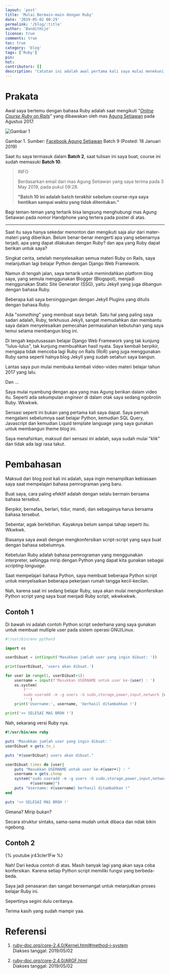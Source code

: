 ```yaml
---
layout: 'post'
title: 'Mulai Bermain-main dengan Ruby'
date: '2019-05-02 00:29'
permalink: '/blog/:title'
author: 'BanditHijo'
license: true
comments: true
toc: true
category: 'blog'
tags: ['Ruby']
pin:
hot:
contributors: []
description: "Catatan ini adalah awal pertama kali saya mulai menekuni bahasa pemrograman Ruby."
---
```


# Prakata

Awal saya bertemu dengan bahasa Ruby adalah saat mengikuti "[*Online Course Ruby on Rails*](https://www.idrails.com/training-ruby-on-rails)" yang dibawakan oleh mas [Agung Setiawan](http://agung-setiawan.com/) pada Agustus 2017.

![Gambar 1](https://i.postimg.cc/854nxFQN/50041702-10217428365690776-8442941827375431680-n.jpg)

Gambar 1. Sumber: [Facebook Agung Setiawan](https://www.facebook.com/photo.php?fbid=10217428365610774&set=pb.1524018222.-2207520000.1556728701.&type=3&theater) Batch 9 (Posted: 18 Januari 2019)

Saat itu saya termasuk dalam **Batch 2**, saat tulisan ini saya buat, course ini sudah memasuki **Batch 10**.

> INFO
> 
> Berdasarkan email dari mas Agung Setiawan yang saya terima pada 3 May 2019, pada pukul 09:28.
> 
> **"Batch 10 ini adalah batch terakhir sebelum course-nya saya hentikan sampai waktu yang tidak ditentukan."**

Bagi teman-teman yang tertarik bisa langsung menghubungi mas Agung Setiawan pada nomor Handphone yang tertera pada poster di atas.

---

Saat itu saya hanya sekedar menonton dan mengikuti saja alur dari mater-materi yang diberikan. Belum benar-benar mengerti apa yang sebenarnya terjadi, apa yang dapat dilakukan dengan Ruby? dan apa yang Ruby dapat berikan untuk saya?

Singkat cerita, setelah menyelesaikan semua materi Ruby on Rails, saya melanjutkan lagi belajar Python dengan Django Web Framework.

Namun di tengah jalan, saya tertarik untuk memindahkan platform blog saya, yang semula menggunakan Blogger (Blogspot), menjadi menggunakan Static Site Generator (SSG), yaitu Jekyll yang juga dibangun dengan bahasa Ruby.

Beberapa kali saya bersinggungan dengan Jekyll Plugins yang ditulis dengan bahasa Ruby.

Ada "*something*" yang membuat saya betah. Satu hal yang paling saya sadari adalah, Ruby, terkhusus Jekyll, sangat memudahkan dan membantu saya dalam menyelesaikan pemecahan permasalahan kebutuhan yang saya temui selama membangun blog ini.

Di tengah keputusasaan belajar Django Web Framework yang tak kunjung "lulus-lulus", tak kunjung membuahkan hasil nyata. Saya kembali berpikir, mengapa tidak mencoba lagi Ruby on Rails (RoR) yang juga menggunakan Ruby sama seperti halnya blog Jekyll yang sudah setahun saya bangun.

Lantas saya pun mulai membuka kembali video-video materi belajar tahun 2017 yang lalu.

Dan ...

Saya mulai nyambung dengan apa yang mas Agung berikan dalam video itu. Seperti ada sekumpulan *engineer* di dalam otak saya sedang ngobrolin Ruby. Wkwkwk.

Sensasi seperti ini bukan yang pertama kali saya dapat. Saya pernah mengalami sebelumnya saat belajar Python, kemudian SQL Query, Javascript dan kemudian Liquid template language yang saya gunakan untuk membangun theme blog ini.

Saya menafsirkan, maksud dari sensasi ini adalah, saya sudah mulai "klik" dan tidak ada lagi rasa takut.


# Pembahasan

Maksud dari blog post kali ini adalah, saya ingin menampilkan kebiasaan saya saat mempelajari bahasa pemrograman yang baru.

Buat saya, cara paling efektif adalah dengan selalu bermain bersama bahasa tersebut.

Berpikir, bernafas, berlari, tidur, mandi, dan sebagainya harus bersama bahasa tersebut.

Sebentar, agak berlebihan. Kayaknya belum sampai tahap seperti itu. Wkwkwk.

Biasanya saya awali dengan mengkonfersikan script-script yang saya buat dengan bahasa sebelumnya.

Kebetulan Ruby adalah bahasa pemrograman yang menggunakan interpreter, sehingga mirip dengan Python yang dapat kita gunakan sebagai *scripting language*.

Saat mempelajari bahasa Python, saya membuat beberapa Python script untuk menyelsaikan beberapa pekerjaan rumah tangga kecil-kecilan.

Nah, karena saat ini sedang belajar Ruby, saya akan mulai mengkonfersikan Python script yang saya buat menjadi Ruby script, wkwkwkwk.


## Contoh 1

Di bawah ini adalah contoh Python script sederhana yang saya gunakan untuk membuat multiple user pada sistem operasi GNU/Linux.

```python
#!/usr/bin/env python3

import os

userDibuat = int(input('Masukkan jumlah user yang ingin dibuat: '))

print(userDibuat, 'users akan dibuat.')

for user in range(1, userDibuat+1):
    username = input(f'Masukkan USERNAME untuk user ke-{user} : ')
    os.system(
        f'''
        sudo useradd -m -g users -G sudo,storage,power,input,network {username}
        ''')
    print('Username:', username, 'berhasil ditambahkan !')

print('>> SELESAI MAS BROH !')
```

Nah, sekarang versi Ruby nya.

```ruby
#!/usr/bin/env ruby

puts 'Masukkan jumlah user yang ingin dibuat: '
userDibuat = gets.to_i

puts "#{userDibuat} users akan dibuat."

userDibuat.times do |user|
    puts "Masukkan USERNAME untuk user ke-#{user+1} : "
    username = gets.chomp
    system("sudo useradd -m -g users -G sudo,storage,power,input,network \
           #{username}")
    puts "Username: #{username} berhasil ditambahkan !"
end

puts '>> SELESAI MAS BROH !'
```

Gimana? Mirip bukan?

Secara struktur sintaks, sama-sama mudah untuk dibaca dan ndak bikin ngebong.


## Contoh 2

{% youtube jr43cIer1Fw %}

Nah! Dari kedua contoh di atas. Masih banyak lagi yang akan saya coba konfersikan. Karena setiap Python script memiliki fungsi yang berbeda-beda.

Saya jadi penasaran dan sangat bersemangat untuk melanjutkan proses belajar Ruby ini.

Sepertinya segini dulu ceritanya.

Terima kasih yang sudah mampir yaa.


# Referensi

1. [ruby-doc.org/core-2.4.0/Kernel.html#method-i-system](https://ruby-doc.org/core-2.4.0/Kernel.html#method-i-system)
<br>Diakses tanggal: 2019/05/02

2. [ruby-doc.org/core-2.4.0/ARGF.html](https://ruby-doc.org/core-2.4.0/ARGF.html)
<br>Diakses tanggal: 2019/05/02
